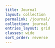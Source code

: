 ```yaml
---
title: Journal
layout: collection
permalink: /journal/
collection: journal
entries_layout: grid
classes: wide
sort_order: reverse
---
```


<!-- Sample document listing for the collection `_journal`. -->
